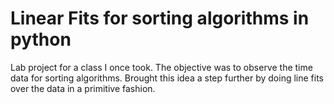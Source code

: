 # Linear Fits for sorting algorithms in python

Lab project for a class I once took. The objective was to observe the time data for sorting algorithms. 
Brought this idea a step further by doing line fits over the data in a primitive fashion.
